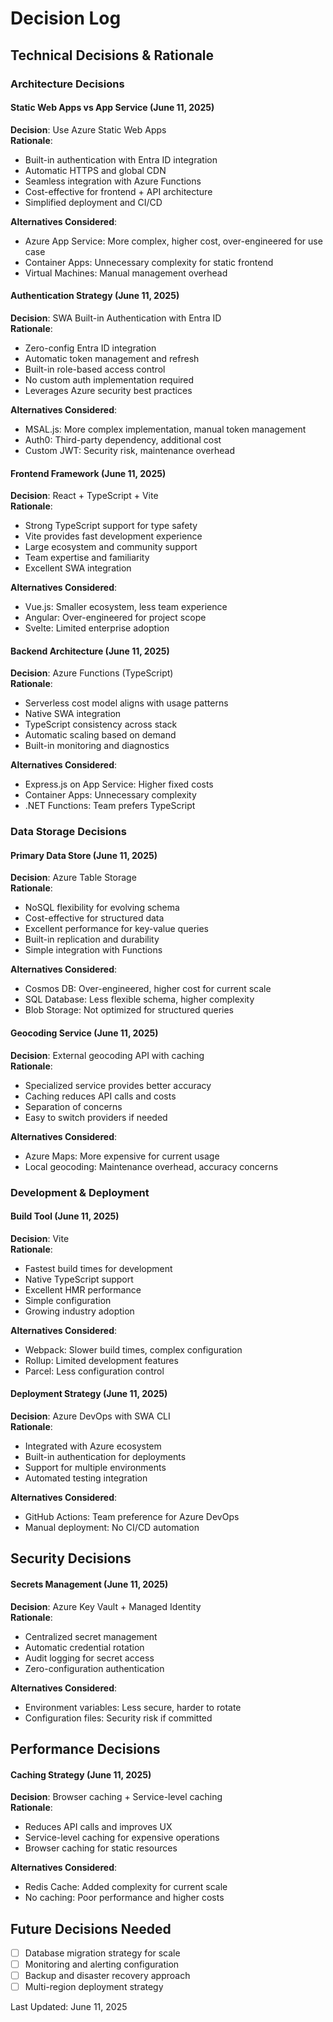 # Decision Log

## Technical Decisions & Rationale

### Architecture Decisions

#### Static Web Apps vs App Service (June 11, 2025)
**Decision**: Use Azure Static Web Apps  
**Rationale**: 
- Built-in authentication with Entra ID integration
- Automatic HTTPS and global CDN
- Seamless integration with Azure Functions
- Cost-effective for frontend + API architecture
- Simplified deployment and CI/CD

**Alternatives Considered**:
- Azure App Service: More complex, higher cost, over-engineered for use case
- Container Apps: Unnecessary complexity for static frontend
- Virtual Machines: Manual management overhead

#### Authentication Strategy (June 11, 2025)
**Decision**: SWA Built-in Authentication with Entra ID  
**Rationale**:
- Zero-config Entra ID integration
- Automatic token management and refresh
- Built-in role-based access control
- No custom auth implementation required
- Leverages Azure security best practices

**Alternatives Considered**:
- MSAL.js: More complex implementation, manual token management
- Auth0: Third-party dependency, additional cost
- Custom JWT: Security risk, maintenance overhead

#### Frontend Framework (June 11, 2025)
**Decision**: React + TypeScript + Vite  
**Rationale**:
- Strong TypeScript support for type safety
- Vite provides fast development experience
- Large ecosystem and community support
- Team expertise and familiarity
- Excellent SWA integration

**Alternatives Considered**:
- Vue.js: Smaller ecosystem, less team experience
- Angular: Over-engineered for project scope
- Svelte: Limited enterprise adoption

#### Backend Architecture (June 11, 2025)
**Decision**: Azure Functions (TypeScript)  
**Rationale**:
- Serverless cost model aligns with usage patterns
- Native SWA integration
- TypeScript consistency across stack
- Automatic scaling based on demand
- Built-in monitoring and diagnostics

**Alternatives Considered**:
- Express.js on App Service: Higher fixed costs
- Container Apps: Unnecessary complexity
- .NET Functions: Team prefers TypeScript

### Data Storage Decisions

#### Primary Data Store (June 11, 2025)
**Decision**: Azure Table Storage  
**Rationale**:
- NoSQL flexibility for evolving schema
- Cost-effective for structured data
- Excellent performance for key-value queries
- Built-in replication and durability
- Simple integration with Functions

**Alternatives Considered**:
- Cosmos DB: Over-engineered, higher cost for current scale
- SQL Database: Less flexible schema, higher complexity
- Blob Storage: Not optimized for structured queries

#### Geocoding Service (June 11, 2025)
**Decision**: External geocoding API with caching  
**Rationale**:
- Specialized service provides better accuracy
- Caching reduces API calls and costs
- Separation of concerns
- Easy to switch providers if needed

**Alternatives Considered**:
- Azure Maps: More expensive for current usage
- Local geocoding: Maintenance overhead, accuracy concerns

### Development & Deployment

#### Build Tool (June 11, 2025)
**Decision**: Vite  
**Rationale**:
- Fastest build times for development
- Native TypeScript support
- Excellent HMR performance
- Simple configuration
- Growing industry adoption

**Alternatives Considered**:
- Webpack: Slower build times, complex configuration
- Rollup: Limited development features
- Parcel: Less configuration control

#### Deployment Strategy (June 11, 2025)
**Decision**: Azure DevOps with SWA CLI  
**Rationale**:
- Integrated with Azure ecosystem
- Built-in authentication for deployments
- Support for multiple environments
- Automated testing integration

**Alternatives Considered**:
- GitHub Actions: Team preference for Azure DevOps
- Manual deployment: No CI/CD automation

## Security Decisions

#### Secrets Management (June 11, 2025)
**Decision**: Azure Key Vault + Managed Identity  
**Rationale**:
- Centralized secret management
- Automatic credential rotation
- Audit logging for secret access
- Zero-configuration authentication

**Alternatives Considered**:
- Environment variables: Less secure, harder to rotate
- Configuration files: Security risk if committed

## Performance Decisions

#### Caching Strategy (June 11, 2025)
**Decision**: Browser caching + Service-level caching  
**Rationale**:
- Reduces API calls and improves UX
- Service-level caching for expensive operations
- Browser caching for static resources

**Alternatives Considered**:
- Redis Cache: Added complexity for current scale
- No caching: Poor performance and higher costs

## Future Decisions Needed
- [ ] Database migration strategy for scale
- [ ] Monitoring and alerting configuration
- [ ] Backup and disaster recovery approach
- [ ] Multi-region deployment strategy

Last Updated: June 11, 2025
